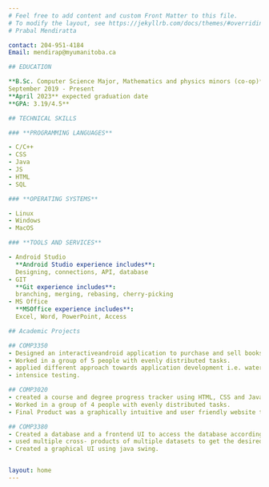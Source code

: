 ```yaml
---
# Feel free to add content and custom Front Matter to this file.
# To modify the layout, see https://jekyllrb.com/docs/themes/#overriding-theme-defaults
# Prabal Mendiratta

contact: 204-951-4184
Email: mendirap@myumanitoba.ca

## EDUCATION

**B.Sc. Computer Science Major, Mathematics and physics minors (co-op)**, University of Manitoba  
September 2019 - Present  
**April 2023** expected graduation date  
**GPA: 3.19/4.5**

## TECHNICAL SKILLS

### **PROGRAMMING LANGUAGES**

- C/C++
- CSS
- Java
- JS
- HTML
- SQL

### **OPERATING SYSTEMS**

- Linux
- Windows
- MacOS

### **TOOLS AND SERVICES**

- Android Studio  
  **Android Studio experience includes**:  
  Designing, connections, API, database
- GIT  
  **Git experience includes**:  
  branching, merging, rebasing, cherry-picking
- MS Office  
  **MSOffice experience includes**:
  Excel, Word, PowerPoint, Access

## Academic Projects

## COMP3350
- Designed an interactiveandroid application to purchase and sell books online. Android Studio and HSQL used efficiently.
- Worked in a group of 5 people with evenly distributed tasks.
- applied different approach towards application development i.e. waterfall model.
- intensice testing.

## COMP3020
- created a course and degree progress tracker using HTML, CSS and Javascript.
- Worked in a group of 4 people with evenly distributed tasks.
- Final Product was a graphically intuitive and user friendly website that could help students manage their workload.

## COMP3380
- Created a database and a frontend UI to access the database accordingly.
- used multiple cross- products of multiple datasets to get the desired output according to the given parameters.
- Created a graphical UI using java swing.


layout: home
---
```

